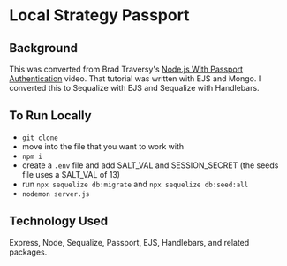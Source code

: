 # Local Strategy Passport

## Background
This was converted from Brad Traversy's [Node.js With Passport Authentication](https://www.youtube.com/watch?v=6FOq4cUdH8k) video. That tutorial was written with EJS and Mongo. I converted this to Sequalize with EJS and Sequalize with Handlebars.

## To Run Locally
- `git clone`
- move into the file that you want to work with
- `npm i`
- create a `.env` file and add SALT_VAL and SESSION_SECRET (the seeds file uses a SALT_VAL of 13)
- run `npx sequelize db:migrate` and `npx sequelize db:seed:all`
- `nodemon server.js`

## Technology Used
Express, Node, Sequalize, Passport, EJS, Handlebars, and related packages.
